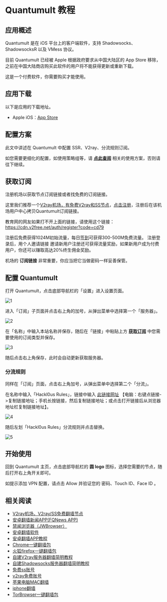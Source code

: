 # Quantumult 教程

## 应用概述

Quantumult 是在 iOS 平台上的客户端软件，支持 Shadowsocks、ShadowsocksR 以及 VMess 协议。

目前 Quantumult 已经被 Apple 根据政府要求从中国大陆区的 App Store 移除，之前在中国大陆商店购买此软件的用户将不能获得更新或重新下载。

这是一个付费软件，你需要购买才能使用。

## 应用下载

以下是应用的下载地址。

- Apple iOS：[App Store](https://itunes.apple.com/us/app/quantumult/id1252015438?ls=1&mt=8)

## 配置方案

此文中讲述在 Quantumult 中配置 SSR、V2ray、分流规则订阅。

如您需要更细化的配置，如使用策略组等，请 **[点此查阅](Quantumult_conf.md)** 相关的使用方案，否则请往下继续。

## 获取订阅

注册机场以获取节点订阅链接或者找免费的订阅链接。

这里我们推荐一个[V2ray机场，有免费V2ray和SS节点](https://github.com/bannedbook/fanqiang/wiki/V2ray%E6%9C%BA%E5%9C%BA)，[点击注册](https://w1.v2dns.xyz/auth/register?code=cd79)，注册后在该机场用户中心拷贝Quantumult订阅链接。

教育网的网友如果打不开上面的链接，请使用这个链接：
https://cdn.v2free.net/auth/register?code=cd79

注册后免费获得1024M初始流量，每日[签到](https://raw.githubusercontent.com/bannedbook/fanqiang/master/v2ss/images/checkin.jpg)可获得300-500M免费流量。
注册登录后，用个人邀请链接 邀请新用户注册还可获得流量奖励，如果新用户成为付费用户，你还可以赚取高达20%终生佣金奖励。

机场的 **订阅链接** 非常重要，你应当把它当做密码一样妥善保管。

## 配置 Quantumult

打开 Quantumult，点击底部导航栏的「设置」进入设置页面。

![1](https://v2free.org/docs/SSPanel/iOS/images/quantumult_sub-1.jpg ':size=200')

进入「订阅」子页面并点击右上角的加号，从弹出菜单中选择第一个「服务器」。

![2](https://v2free.org/docs/SSPanel/iOS/images/quantumult_sub-2.jpg ':size=200')

在「名称」中输入本站名称并保存，随后在「链接」中粘贴上方 **[获取订阅](#获取订阅)** 中您需要使用的订阅类型并保存。

![3](https://v2free.org/docs/SSPanel/iOS/images/quantumult_sub-3.jpg ':size=600')

随后点击右上角保存，此时会自动更新获取服务器。

### 分流规则

同样在「订阅」页面，点击右上角加号，从弹出菜单中选择第二个「分流」。

在名称中输入「Hackl0us Rules」，链接中输入 [此链接网址](https://raw.githubusercontent.com/Hackl0us/Surge-Rule-Snippets/master/LAZY_RULES/Quantumult.conf) 【电脑：右键点链接->复制链接地址；手机长按链接，然后复制链接地址；或点击打开链接后从浏览器地址栏复制链接地址】。

![4](https://v2free.org/docs/SSPanel/iOS/images/quantumult_sub-4.jpg ':size=600')

随后左划「Hackl0us Rules」分流规则并点击替换。

![5](https://v2free.org/docs/SSPanel/iOS/images/quantumult_sub-5.jpg ':size=400')

## 开始使用

回到 Quantumult 主页，点击底部导航栏的 **圆 logo** 图标，选择您需要的节点，随后打开右上角开关即可。

如提示添加 VPN 配置，请点击 Allow 并验证您的 密码、Touch ID、Face ID 。

## 相关阅读
*   [V2ray机场，V2ray/SS免费翻墙节点](https://github.com/bannedbook/fanqiang/wiki/V2ray%E6%9C%BA%E5%9C%BA)
*   [安卓翻墙新闻APP(FQNews APP)](https://github.com/bannedbook/fanqiang/wiki/%E7%A6%81%E9%97%BB%E7%BD%91%E5%AE%89%E5%8D%93%E7%BF%BB%E5%A2%99%E6%96%B0%E9%97%BBAPP)
*   [禁闻浏览器（JWBrowser）](https://github.com/bannedbook/fanqiang/wiki/%E5%AE%89%E5%8D%93%E7%BF%BB%E5%A2%99%E8%BD%AF%E4%BB%B6#JWBrowser)
*   [安卓翻墙软件](https://github.com/bannedbook/fanqiang/wiki/%E5%AE%89%E5%8D%93%E7%BF%BB%E5%A2%99%E8%BD%AF%E4%BB%B6)
*   [安卓翻墙APP教程](https://github.com/bannedbook/fanqiang/tree/master/android)
*   [Chrome一键翻墙包](https://github.com/bannedbook/fanqiang/wiki/Chrome%E4%B8%80%E9%94%AE%E7%BF%BB%E5%A2%99%E5%8C%85)
*   [火狐firefox一键翻墙包](https://github.com/bannedbook/fanqiang/wiki/%E7%81%AB%E7%8B%90firefox%E4%B8%80%E9%94%AE%E7%BF%BB%E5%A2%99%E5%8C%85)
*   [自建V2ray服务器翻墙简明教程](https://github.com/bannedbook/fanqiang/blob/master/v2ss/%E8%87%AA%E5%BB%BAV2ray%E6%9C%8D%E5%8A%A1%E5%99%A8%E7%AE%80%E6%98%8E%E6%95%99%E7%A8%8B.md)
*   [自建Shadowsocks服务器翻墙简明教程](https://github.com/bannedbook/fanqiang/blob/master/v2ss/%E8%87%AA%E5%BB%BAShadowsocks%E6%9C%8D%E5%8A%A1%E5%99%A8%E7%AE%80%E6%98%8E%E6%95%99%E7%A8%8B.md)
*   [免费ss账号](https://github.com/bannedbook/fanqiang/wiki/%E5%85%8D%E8%B4%B9ss%E8%B4%A6%E5%8F%B7)
*   [v2ray免费账号](https://github.com/bannedbook/fanqiang/wiki/v2ray%E5%85%8D%E8%B4%B9%E8%B4%A6%E5%8F%B7)
*   [苹果电脑MAC翻墙](https://github.com/bannedbook/fanqiang/wiki/%E8%8B%B9%E6%9E%9C%E7%94%B5%E8%84%91MAC%E7%BF%BB%E5%A2%99)
*   [iphone翻墙](https://github.com/bannedbook/fanqiang/wiki/iphone%E7%BF%BB%E5%A2%99)
*   [TorBrowser一键翻墙包](https://github.com/bannedbook/fanqiang/wiki/TorBrowser%E4%B8%80%E9%94%AE%E7%BF%BB%E5%A2%99%E5%8C%85)